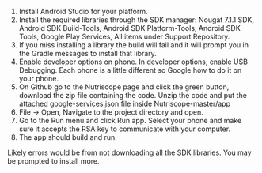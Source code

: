 1. Install Android Studio for your platform.
2. Install the required libraries through the SDK manager: Nougat 7.1.1 SDK, Android SDK Build-Tools, Android SDK Platform-Tools, Android SDK Tools, Google Play Services, All items under Support Repository.
3. If you miss installing a library the build will fail and it will prompt you in the Gradle messages to install that library.
4. Enable developer options on phone. In developer options, enable USB Debugging. Each phone is a little different so Google how to do it on your phone.
5. On Github go to the Nutriscope page and click the green button, download the zip file containing the code. Unzip the code and put the attached google-services.json file inside Nutriscope-master/app
6. File -> Open, Navigate to the project directory and open.
7. Go to the Run menu and click Run app.   Select your phone and make sure it accepts the RSA key to communicate with your computer.
7. The app should build and run.


Likely errors would be from not downloading all the SDK libraries. You may be prompted to install more.
